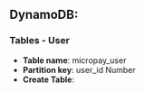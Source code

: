 ## **DynamoDB**:
### Tables - User
- **Table name**: micropay_user
- **Partition key**: user_id Number
- **Create Table**:
